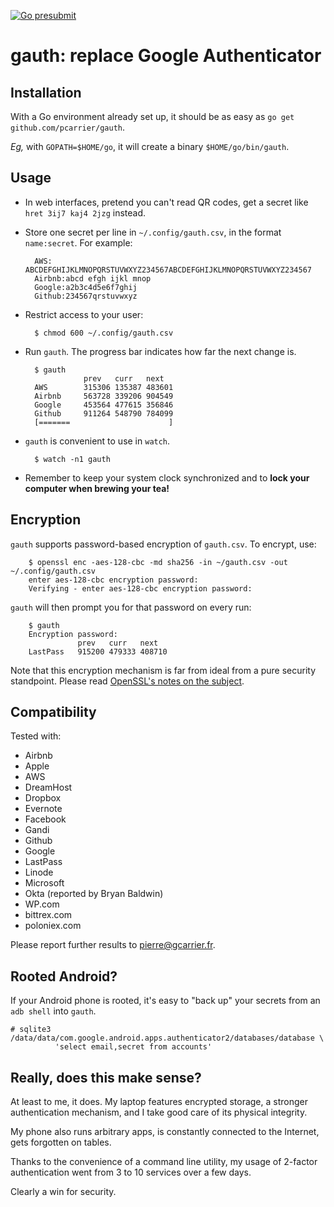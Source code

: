 [![Go presubmit](https://github.com/pcarrier/gauth/workflows/Go%20presubmit/badge.svg)](https://github.com/pcarrier/gauth/actions)

gauth: replace Google Authenticator
===================================

Installation
------------

With a Go environment already set up, it should be as easy as `go get github.com/pcarrier/gauth`.

*Eg,* with `GOPATH=$HOME/go`, it will create a binary `$HOME/go/bin/gauth`.

Usage
-----

- In web interfaces, pretend you can't read QR codes, get a secret like `hret 3ij7 kaj4 2jzg` instead.
- Store one secret per line in `~/.config/gauth.csv`, in the format `name:secret`. For example:

        AWS:   ABCDEFGHIJKLMNOPQRSTUVWXYZ234567ABCDEFGHIJKLMNOPQRSTUVWXYZ234567
        Airbnb:abcd efgh ijkl mnop
        Google:a2b3c4d5e6f7ghij
        Github:234567qrstuvwxyz

- Restrict access to your user:

        $ chmod 600 ~/.config/gauth.csv

- Run `gauth`. The progress bar indicates how far the next change is.

        $ gauth
                   prev   curr   next
        AWS        315306 135387 483601
        Airbnb     563728 339206 904549
        Google     453564 477615 356846
        Github     911264 548790 784099
        [=======                      ]

- `gauth` is convenient to use in `watch`.

        $ watch -n1 gauth

- Remember to keep your system clock synchronized and to **lock your computer when brewing your tea!**

Encryption
----------

`gauth` supports password-based encryption of `gauth.csv`. To encrypt, use:

        $ openssl enc -aes-128-cbc -md sha256 -in ~/gauth.csv -out ~/.config/gauth.csv
        enter aes-128-cbc encryption password:
        Verifying - enter aes-128-cbc encryption password:

`gauth` will then prompt you for that password on every run:

        $ gauth
        Encryption password: 
                   prev   curr   next
        LastPass   915200 479333 408710

Note that this encryption mechanism is far from ideal from a pure security standpoint.
Please read [OpenSSL's notes on the subject](http://www.openssl.org/docs/crypto/EVP_BytesToKey.html#NOTES).

Compatibility
-------------

Tested with:

- Airbnb
- Apple
- AWS
- DreamHost
- Dropbox
- Evernote
- Facebook
- Gandi
- Github
- Google
- LastPass
- Linode
- Microsoft
- Okta (reported by Bryan Baldwin)
- WP.com
- bittrex.com
- poloniex.com

Please report further results to pierre@gcarrier.fr.

Rooted Android?
---------------

If your Android phone is rooted, it's easy to "back up" your secrets from an `adb shell` into `gauth`.

    # sqlite3 /data/data/com.google.android.apps.authenticator2/databases/database \
              'select email,secret from accounts'

Really, does this make sense?
-----------------------------

At least to me, it does. My laptop features encrypted storage, a stronger authentication mechanism,
and I take good care of its physical integrity.

My phone also runs arbitrary apps, is constantly connected to the Internet, gets forgotten on tables.

Thanks to the convenience of a command line utility, my usage of 2-factor authentication went from
3 to 10 services over a few days.

Clearly a win for security.
